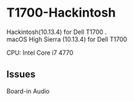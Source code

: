 # T1700-Hackintosh
Hackintosh(10.13.4) for Dell T1700 .   
macOS High Sierra (10.13.4) for Dell T1700

CPU: Intel Core i7 4770


## Issues
Board-in Audio

